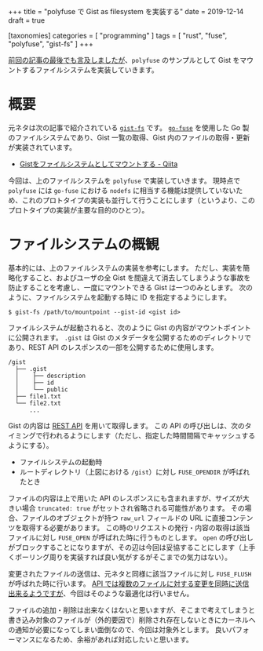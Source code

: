 +++
title = "polyfuse で Gist as filesystem を実装する"
date = 2019-12-14
draft = true

[taxonomies]
categories = [ "programming" ]
tags = [ "rust", "fuse", "polyfuse", "gist-fs" ]
+++

[前回の記事の最後でも言及しましたが](../polyfuse/#owarini)、`polyfuse` のサンプルとして Gist をマウントするファイルシステムを実装していきます。

<!-- more -->

# 概要

元ネタは次の記事で紹介されている [`gist-fs`](https://github.com/ueokande/gist-fs) です。
[`go-fuse`](https://github.com/hanwen/go-fuse) を使用した Go 製のファイルシステムであり、Gist 一覧の取得、Gist 内のファイルの取得・更新が実装されています。

* [Gistをファイルシステムとしてマウントする - Qiita](https://qiita.com/ueokande/items/95eb4098d776ffc02b01)

今回は、上のファイルシステムを `polyfuse` で実装していきます。
現時点で `polyfuse` には `go-fuse` における `nodefs` に相当する機能は提供していないため、これのプロトタイプの実装も並行して行うことにします（というより、このプロトタイプの実装が主要な目的のひとつ）。

# ファイルシステムの概観

基本的には、上のファイルシステムの実装を参考にします。
ただし、実装を簡略化すること、およびユーザの全 Gist を間違えて消去してしまうような事故を防止することを考慮し、一度にマウントできる Gist は一つのみとします。
次のように、ファイルシステムを起動する時に ID を指定するようにします。

```shell-session
$ gist-fs /path/to/mountpoint --gist-id <gist id>
```

ファイルシステムが起動されると、次のように Gist の内容がマウントポイントに公開されます。
`.gist` は Gist のメタデータを公開するためのディレクトリであり、REST API のレスポンスの一部を公開するために使用します。

```
/gist
  ├── .gist
  │    ├── description
  │    ├── id
  │    └── public
  ├── file1.txt
  └── file2.txt
      ...
```

Gist の内容は [REST API](https://developer.github.com/v3/gists/#get-a-single-gist) を用いて取得します。
この API の呼び出しは、次のタイミングで行われるようにします（ただし、指定した時間間隔でキャッシュするようにする）。

* ファイルシステムの起動時
* ルートディレクトリ（上図における `/gist`）に対し `FUSE_OPENDIR` が呼ばれたとき

ファイルの内容は上で用いた API のレスポンスにも含まれますが、サイズが大きい場合 `truncated: true` がセットされ省略される可能性があります。
その場合、ファイルのオブジェクトが持つ `raw_url` フィールドの URL に直接コンテンツを取得する必要があります。
この時のリクエストの発行・内容の取得は該当ファイルに対し `FUSE_OPEN` が呼ばれた時に行うものとします。
`open` の呼び出しがブロックすることになりますが、その辺は今回は妥協することにします（上手くポーリング周りを実装すれば良い気がするがそこまでの気力はない）。

変更されたファイルの送信は、元ネタと同様に該当ファイルに対し `FUSE_FLUSH` が呼ばれた時に行います。
[API では複数のファイルに対する変更を同時に送信出来るようですが](https://developer.github.com/v3/gists/#edit-a-gist)、今回はそのような最適化は行いません。

ファイルの追加・削除は出来なくはないと思いますが、そこまで考えてしまうと書き込み対象のファイルが（外的要因で）削除され存在しないときにカーネルへの通知が必要になってしまい面倒なので、今回は対象外とします。
良いパフォーマンスになるため、余裕があれば対応したいと思います。
